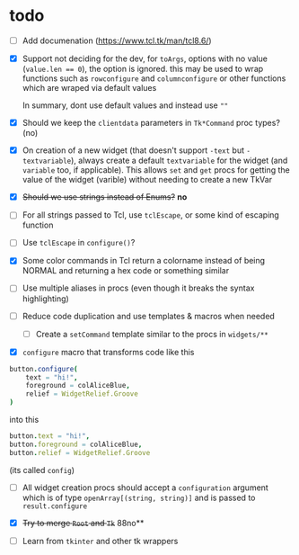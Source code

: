 # todo

- [ ] Add documenation (<https://www.tcl.tk/man/tcl8.6/>)

- [x] Support not deciding for the dev, for `toArgs`, options with no value (`value.len == 0`), the option is ignored. this may be used to wrap functions such as `rowconfigure` and `columnconfigure` or other functions which are wraped via default values
    
    In summary, dont use default values and instead use `""`

- [x] Should we keep the `clientdata` parameters in `Tk*Command` proc types? (no)

- [x] On creation of a new widget (that doesn't support `-text` but `-textvariable`), always create a default `textvariable` for the widget (and `variable` too, if applicable). This allows `set` and `get` procs for getting the value of the widget (varible) without needing to create a new TkVar

- [x] ~~Should we use strings instead of Enums?~~ **no**

- [ ] For all strings passed to Tcl, use `tclEscape`, or some kind of escaping function

- [ ] Use `tclEscape` in `configure()`?

- [x] Some color commands in Tcl return a colorname instead of being NORMAL and returning a hex code or something similar

- [ ] Use multiple aliases in procs (even though it breaks the syntax highlighting)

- [ ] Reduce code duplication and use templates & macros when needed
    - [ ] Create a `setCommand` template similar to the procs in `widgets/**`

- [x] `configure` macro that transforms code like this

```nim
button.configure(
    text = "hi!",
    foreground = colAliceBlue,
    relief = WidgetRelief.Groove
)
```

into this

```nim
button.text = "hi!",
button.foreground = colAliceBlue,
button.relief = WidgetRelief.Groove
```

(its called `config`)

- [ ] All widget creation procs should accept a `configuration` argument which is of type `openArray[(string, string)]` and is passed to `result.configure`

- [x] ~~Try to merge `Root` and `Tk`~~ 88no**

- [ ] Learn from `tkinter` and other tk wrappers
